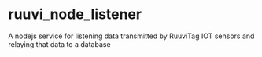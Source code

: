 # ruuvi_node_listener
A nodejs service for listening data transmitted by RuuviTag IOT sensors and relaying that data to a database
